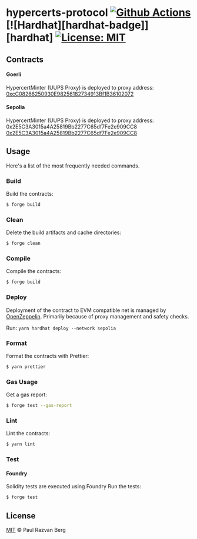 # hypercerts-protocol [![Github Actions][gha-badge]][gha] [![Hardhat][hardhat-badge]][hardhat] [![License: MIT][license-badge]][license]

[gha]: https://github.com/bitbeckers/foundry-infinitoken-poc/actions
[gha-badge]: https://github.com/bitbeckers/foundry-infinitoken-poc/actions/workflows/ci.yml/badge.svg
[foundry]: https://getfoundry.sh/
[foundry-badge]: https://img.shields.io/badge/Built%20with-Foundry-FFDB1C.svg
[license]: https://opensource.org/licenses/MIT
[license-badge]: https://img.shields.io/badge/License-MIT-blue.svg

## Contracts

#### Goerli

HypercertMinter (UUPS Proxy) is deployed to proxy address:
[0xcC08266250930E98256182734913Bf1B36102072](https://goerli.etherscan.io/address/0xcC08266250930E98256182734913Bf1B36102072#code)

#### Sepolia

HypercertMinter (UUPS Proxy) is deployed to proxy address: 0x2E5C3A3015a4A25819Bb2277C65df7Fe2e909CC8
[0x2E5C3A3015a4A25819Bb2277C65df7Fe2e909CC8](https://sepolia.etherscan.io/address/0x2E5C3A3015a4A25819Bb2277C65df7Fe2e909CC8#code)

## Usage

Here's a list of the most frequently needed commands.

### Build

Build the contracts:

```sh
$ forge build
```

### Clean

Delete the build artifacts and cache directories:

```sh
$ forge clean
```

### Compile

Compile the contracts:

```sh
$ forge build
```

### Deploy

Deployment of the contract to EVM compatible net is managed by
[OpenZeppelin](https://docs.openzeppelin.com/upgrades-plugins/1.x/api-hardhat-upgrades). Primarily because of proxy
management and safety checks.

Run: `yarn hardhat deploy --network sepolia`

### Format

Format the contracts with Prettier:

```sh
$ yarn prettier
```

### Gas Usage

Get a gas report:

```sh
$ forge test --gas-report
```

### Lint

Lint the contracts:

```sh
$ yarn lint
```

### Test

#### Foundry

Solidity tests are executed using Foundry Run the tests:

```sh
$ forge test

```

## License

[MIT](./LICENSE.md) © Paul Razvan Berg
